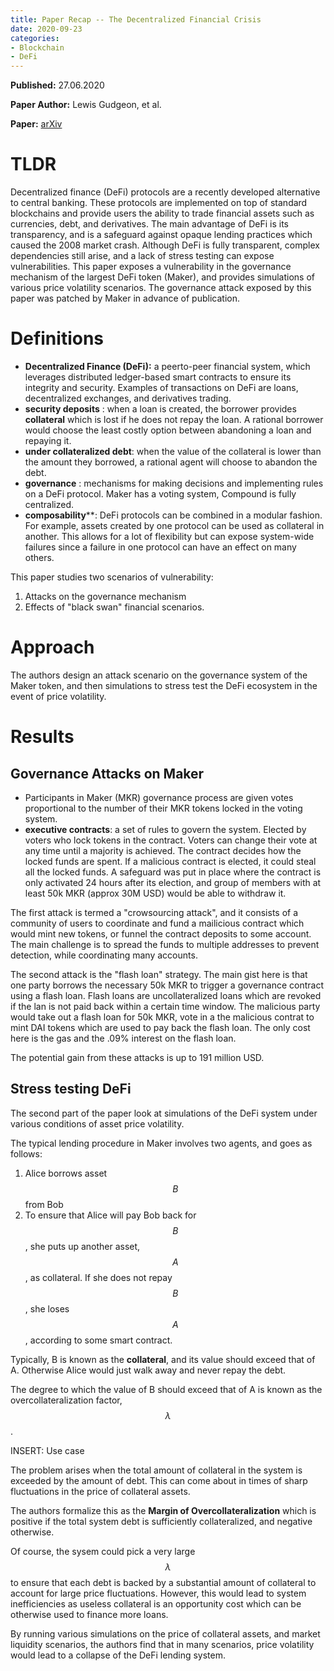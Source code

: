 ```yaml
---
title: Paper Recap -- The Decentralized Financial Crisis 
date: 2020-09-23
categories:
- Blockchain 
- DeFi 
---
```


**Published:** 27.06.2020

**Paper Author:** Lewis Gudgeon, et al. 

**Paper:** [arXiv](https://arxiv.org/abs/2002.08099)

# TLDR

Decentralized finance (DeFi) protocols are a recently developed alternative to central banking. 
These protocols are implemented on top of standard blockchains and provide users the ability to trade financial assets such as currencies, debt, and derivatives.
The main advantage of DeFi is its transparency, and is a safeguard against opaque lending practices which caused the 2008 market crash.
Although DeFi is fully transparent, complex dependencies still arise, and a lack of stress testing can expose vulnerabilities.
This paper exposes a vulnerability in the governance mechanism of the largest DeFi token (Maker), and provides simulations of various price volatility scenarios.
The governance attack exposed by this paper was patched by Maker in advance of publication.

# Definitions 

* __Decentralized Finance (DeFi):__ a peerto-peer financial system, which leverages distributed ledger-based smart contracts to ensure its integrity and security. Examples of transactions on DeFi are loans, decentralized exchanges, and derivatives trading.
* __security deposits__ : when a loan is created, the borrower provides __collateral__ which is lost if he does not repay the loan. A rational borrower would choose the least costly option between abandoning a loan and repaying it. 
* __under collateralized debt__: when the value of the collateral is lower than the amount they borrowed, a rational agent will choose to abandon the debt.
* __governance__ : mechanisms for making decisions and implementing rules on a DeFi protocol. Maker has a voting system, Compound is fully centralized.
* __composability__**: DeFi protocols can be combined in a modular fashion. For example, assets created by one protocol can be used as collateral in another. This allows for a lot of flexibility but can expose system-wide failures since a failure in one protocol can have an effect on many others.

This paper studies two scenarios of vulnerability:

1. Attacks on the governance mechanism
2. Effects of "black swan" financial scenarios.

# Approach

The authors design an attack scenario on the governance system of the Maker token, and then simulations to stress test the DeFi ecosystem in the event of price volatility.

# Results

## Governance Attacks on Maker

* Participants in Maker (MKR) governance process are given votes proportional to the number of their MKR tokens locked in the voting system.
* __executive contracts__: a set of rules to govern the system. Elected by voters who lock tokens in the contract. Voters can change their vote at any time until a majority is achieved. The contract decides how the locked funds are spent. If a malicious contract is elected, it could steal all the locked funds. A safeguard was put in place where the contract is only activated 24 hours after its election, and group of members with at least 50k MKR (approx 30M USD) would be able to withdraw it.

The first attack is termed a "crowsourcing attack", and it consists of a community of users to coordinate and fund a mailicious contract which would mint new tokens, or funnel the contract deposits to some account. The main challenge is to spread the funds to multiple addresses to prevent detection, while coordinating many accounts.

The second attack is the "flash loan" strategy. The main gist here is that one party borrows the necessary 50k MKR to trigger a governance contract using a flash loan. Flash loans are uncollateralized loans which are revoked if the lan is not paid back within a certain time window. The malicious party would take out a flash loan for 50k MKR, vote in a the malicious contrat to mint DAI tokens which are used to pay back the flash loan. The only cost here is the gas and the .09% interest on the flash loan.

The potential gain from these attacks is up to 191 million USD.

## Stress testing DeFi

The second part of the paper look at simulations of the DeFi system under various conditions of asset price volatility.

The typical lending procedure in Maker involves two agents, and goes as follows:

1. Alice borrows asset $$B$$ from Bob
2. To ensure that Alice will pay Bob back for $$B$$, she puts up another asset, $$A$$, as collateral. If she does not repay $$B$$, she loses $$A$$, according to some smart contract.

Typically, B is known as the **collateral**, and its value should exceed that of A. Otherwise Alice would just walk away and never repay the debt. 

The degree to which the value of B should exceed that of A is known as the overcollateralization factor, $$\lambda$$.

INSERT: Use case

The problem arises when the total amount of collateral in the system is exceeded by the amount of debt. 
This can come about in times of sharp fluctuations in the price of collateral assets.

The authors formalize this as the **Margin of Overcollateralization** which is positive if the total system debt is sufficiently collateralized, and negative otherwise.

Of course, the sysem could pick a very large $$\lambda$$ to ensure that each debt is backed by a substantial amount of collateral to account for large price fluctuations.
However, this would lead to system inefficiencies as useless collateral is an opportunity cost which can be otherwise used to finance more loans.

By running various simulations on the price of collateral assets, and market liquidity scenarios, the authors find that in many scenarios, price volatility would lead to a collapse of the DeFi lending system.
